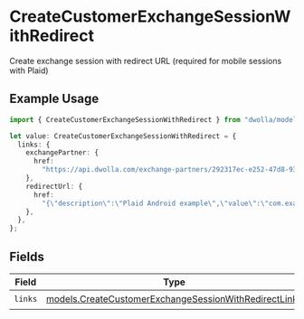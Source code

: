# CreateCustomerExchangeSessionWithRedirect

Create exchange session with redirect URL (required for mobile sessions with Plaid)

## Example Usage

```typescript
import { CreateCustomerExchangeSessionWithRedirect } from "dwolla/models";

let value: CreateCustomerExchangeSessionWithRedirect = {
  links: {
    exchangePartner: {
      href:
        "https://api.dwolla.com/exchange-partners/292317ec-e252-47d8-93c3-2d128e037aa4",
    },
    redirectUrl: {
      href:
        "{\"description\":\"Plaid Android example\",\"value\":\"com.example.app123\"}",
    },
  },
};
```

## Fields

| Field                                                                                                                | Type                                                                                                                 | Required                                                                                                             | Description                                                                                                          |
| -------------------------------------------------------------------------------------------------------------------- | -------------------------------------------------------------------------------------------------------------------- | -------------------------------------------------------------------------------------------------------------------- | -------------------------------------------------------------------------------------------------------------------- |
| `links`                                                                                                              | [models.CreateCustomerExchangeSessionWithRedirectLinks](../models/createcustomerexchangesessionwithredirectlinks.md) | :heavy_check_mark:                                                                                                   | N/A                                                                                                                  |